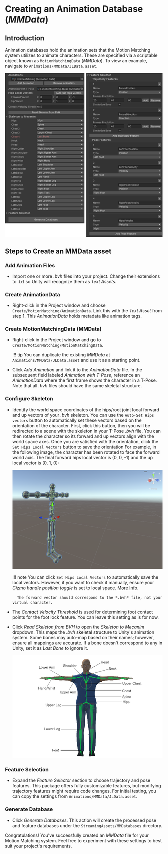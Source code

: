 # Creating an Animation Database (*MMData*)

## Introduction

Animation databases hold the animation sets that the Motion Matching system utilizes to animate characters. These are specified via a scriptable object known as ```MotionMatchingData``` (*MMData*). To view an example, navigate to ``Animations/MMData/JLData.asset``.

![](../assets/media/MMData.png)

## Steps to Create an MMData asset

### Add Animation Files

- Import one or more *.bvh* files into your project. Change their extensions to *.txt* so Unity will recognize them as *Text Assets*.

### Create AnimationData

- Right-click in the Project window and choose ``Create/MotionMatching/AnimationData``. Link this with the *Text Asset* from step 1. This *AnimationData* holds metadata like animation tags.

### Create MotionMatchingData (MMData)

- Right-click in the Project window and go to ``Create/MotionMatching/MotionMatchingData``.

	!!! tip
		You can duplicate the existing *MMData* at ``Animations/MMData/JLData.asset`` and use it as a starting point.

- Click *Add Animation* and link it to the *AnimationData* file. In the subsequent field labeled *Animation with T-Pose*, reference an *AnimationData* where the first frame shows the character in a T-Pose. Note that all *.bvh* files should have the same skeletal structure.

### Configure Skeleton

- Identify the world space coordinates of the hips/root joint local forward and up vectors of your *.bvh* skeleton. You can use the `Auto-Set Hips vectors` button to automatically set these vectors based on the orientation of the character. First, click this button, then you will be redirected to a scene with the skeleton in your T-Pose *.bvh* file. You can then rotate the character so its forward and up vectors align with the world space axes. Once you are satisfied with the orientation, click the `Set Hips Local Vectors` button to save the orientation
For example, in the following image, the character has been rotated to face the forward world axis. The final forward hips local vector is (0, 0, -1) and the up local vector is (0, 1, 0):

	![](../assets/media/local_forward_hips.PNG)
	
	!!! note
		You can click `Set Hips Local Vectors` to automatically save the local vectors. However, if you want to check it manually, ensure your *Gizmo handle position toggle* is set to local space. [More Info](https://docs.unity3d.com/Manual/PositioningGameObjects.html).

		The forward vector should correspond to the *.bvh* file, not your virtual character.


- The *Contact Velocity Threshold* is used for determining foot contact points for the foot lock feature. You can leave this setting as is for now.

- Click *Read Skeleton from BVH* to open the *Skeleton to Mecanim* dropdown. This maps the *.bvh* skeletal structure to Unity's animation system. Some bones may auto-map based on their names; however, ensure all mappings are accurate. If a bone doesn't correspond to any in Unity, set it as *Last Bone* to ignore it.

	![](../assets/media/avatar_joints.png)

### Feature Selection

- Expand the *Feature Selector* section to choose trajectory and pose features. This package offers fully customizable features, but modifying trajectory features might require code changes. For initial testing, you can copy the settings from ``Animations/MMData/JLData.asset``.

### Generate Database

- Click *Generate Databases*. This action will create the processed pose and feature databases under the ``StreamingAssets/MMDatabases`` directory.

Congratulations! You've successfully created an *MMData* file for your Motion Matching system. Feel free to experiment with these settings to best suit your project's requirements.